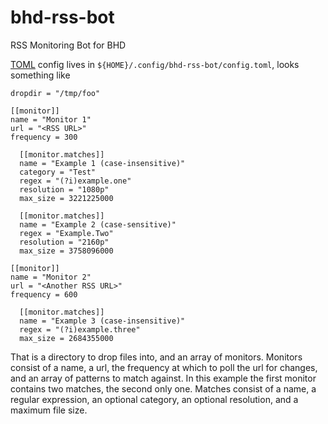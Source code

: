 # bhd-rss-bot
RSS Monitoring Bot for BHD

[TOML](https://toml.io/en/) config lives in
`${HOME}/.config/bhd-rss-bot/config.toml`,
looks something like

```
dropdir = "/tmp/foo"

[[monitor]]
name = "Monitor 1"
url = "<RSS URL>"
frequency = 300

  [[monitor.matches]]
  name = "Example 1 (case-insensitive)"
  category = "Test"
  regex = "(?i)example.one"
  resolution = "1080p"
  max_size = 3221225000
  
  [[monitor.matches]]
  name = "Example 2 (case-sensitive)"
  regex = "Example.Two"
  resolution = "2160p"
  max_size = 3758096000

[[monitor]]
name = "Monitor 2"
url = "<Another RSS URL>"
frequency = 600

  [[monitor.matches]]
  name = "Example 3 (case-insensitive)"
  regex = "(?i)example.three"
  max_size = 2684355000
```

That is a directory to drop files into, and an array of monitors.
Monitors consist of a name, a url, the frequency at which to poll
the url for changes, and an array of patterns to match against.
In this example the first monitor contains two matches, the
second only one.  Matches consist of a name, a
regular expression, an optional category, an optional resolution, and
a maximum file size.  
